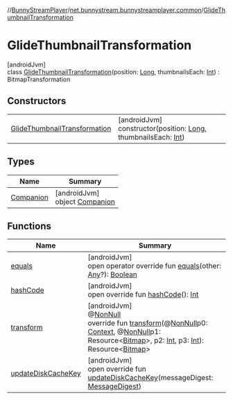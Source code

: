 //[BunnyStreamPlayer](../../../index.md)/[net.bunnystream.bunnystreamplayer.common](../index.md)/[GlideThumbnailTransformation](index.md)

# GlideThumbnailTransformation

[androidJvm]\
class [GlideThumbnailTransformation](index.md)(position: [Long](https://kotlinlang.org/api/latest/jvm/stdlib/kotlin-stdlib/kotlin/-long/index.html), thumbnailsEach: [Int](https://kotlinlang.org/api/latest/jvm/stdlib/kotlin-stdlib/kotlin/-int/index.html)) : BitmapTransformation

## Constructors

| | |
|---|---|
| [GlideThumbnailTransformation](-glide-thumbnail-transformation.md) | [androidJvm]<br>constructor(position: [Long](https://kotlinlang.org/api/latest/jvm/stdlib/kotlin-stdlib/kotlin/-long/index.html), thumbnailsEach: [Int](https://kotlinlang.org/api/latest/jvm/stdlib/kotlin-stdlib/kotlin/-int/index.html)) |

## Types

| Name | Summary |
|---|---|
| [Companion](-companion/index.md) | [androidJvm]<br>object [Companion](-companion/index.md) |

## Functions

| Name | Summary |
|---|---|
| [equals](equals.md) | [androidJvm]<br>open operator override fun [equals](equals.md)(other: [Any](https://kotlinlang.org/api/latest/jvm/stdlib/kotlin-stdlib/kotlin/-any/index.html)?): [Boolean](https://kotlinlang.org/api/latest/jvm/stdlib/kotlin-stdlib/kotlin/-boolean/index.html) |
| [hashCode](hash-code.md) | [androidJvm]<br>open override fun [hashCode](hash-code.md)(): [Int](https://kotlinlang.org/api/latest/jvm/stdlib/kotlin-stdlib/kotlin/-int/index.html) |
| [transform](index.md#-1192976223%2FFunctions%2F-136810486) | [androidJvm]<br>@[NonNull](https://developer.android.com/reference/kotlin/androidx/annotation/NonNull.html)<br>override fun [transform](index.md#-1192976223%2FFunctions%2F-136810486)(@[NonNull](https://developer.android.com/reference/kotlin/androidx/annotation/NonNull.html)p0: [Context](https://developer.android.com/reference/kotlin/android/content/Context.html), @[NonNull](https://developer.android.com/reference/kotlin/androidx/annotation/NonNull.html)p1: Resource&lt;[Bitmap](https://developer.android.com/reference/kotlin/android/graphics/Bitmap.html)&gt;, p2: [Int](https://kotlinlang.org/api/latest/jvm/stdlib/kotlin-stdlib/kotlin/-int/index.html), p3: [Int](https://kotlinlang.org/api/latest/jvm/stdlib/kotlin-stdlib/kotlin/-int/index.html)): Resource&lt;[Bitmap](https://developer.android.com/reference/kotlin/android/graphics/Bitmap.html)&gt; |
| [updateDiskCacheKey](update-disk-cache-key.md) | [androidJvm]<br>open override fun [updateDiskCacheKey](update-disk-cache-key.md)(messageDigest: [MessageDigest](https://developer.android.com/reference/kotlin/java/security/MessageDigest.html)) |
